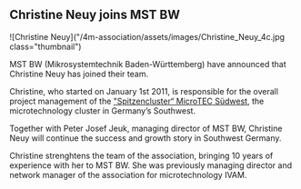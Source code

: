 ## Christine Neuy joins MST BW 

<!--break-->
![Christine Neuy]("/4m-association/assets/images/Christine_Neuy_4c.jpg class="thumbnail")   

MST BW (Mikrosystemtechnik Baden-Württemberg) have announced that Christine Neuy has joined their team.  

Christine, who started on January 1st 2011, is responsible for the overall project management of the ["Spitzencluster“ MicroTEC Südwest](http://microtec-suedwest.de/cms/front_content.php?changelang=2), the microtechnology cluster in Germany’s Southwest.  

Together with Peter Josef Jeuk, managing director of MST BW, Christine Neuy will continue the success and growth story in Southwest Germany. 

Christine strenghtens the team of the association, bringing 10 years of experience with her to MST BW. She was previously managing director and network manager of the association for microtechnology IVAM.